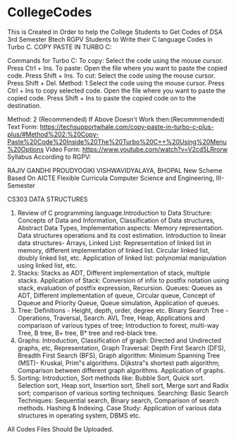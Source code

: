 # CollegeCodes
This is Created in Order to help the College Students to Get Codes of DSA 3rd Semester Btech RGPV Students to Write their C language Codes in Turbo C.
COPY PASTE IN TURBO C:

Commands for Turbo C:
To copy: Select the code using the mouse cursor. Press Ctrl + Ins.
To paste: Open the file where you want to paste the copied code. Press Shift + Ins.
To cut: Select the code using the mouse cursor. Press Shift + Del.
Method: 1
Select the code using the mouse cursor.
Press Ctrl + Ins to copy selected code.
Open the file where you want to paste the copied code.
Press Shift + Ins to paste the copied code on to the destination.

Method: 2 (Recommended)
If Above Doesn't Work then:(Recommmended)
Text Form: https://techsupportwhale.com/copy-paste-in-turbo-c-plus-plus/#Method%202:%20Copy-Paste%20Code%20Inside%20The%20Turbo%20C++%20Using%20Menu%20Options
Video Form: https://www.youtube.com/watch?v=V2cd5LRrorw
Syllabus According to RGPV:

RAJIV GANDHI PROUDYOGIKI VISHWAVIDYALAYA, BHOPAL
New Scheme Based On AICTE Flexible Curricula
Computer Science and Engineering, III-Semester


CS303 DATA STRUCTURES


1. Review of C programming language.Introduction to Data Structure: Concepts of 
Data and Information, Classification of Data structures, Abstract Data Types, 
Implementation aspects: Memory representation. Data structures operations and 
its cost estimation. Introduction to linear data structures- Arrays, Linked List: 
Representation of linked list in memory, different implementation of linked list. 
Circular linked list, doubly linked list, etc. Application of linked list: polynomial 
manipulation using linked list, etc.
2. Stacks: Stacks as ADT, Different implementation of stack, multiple stacks.
Application of Stack: Conversion of infix to postfix notation using stack,
evaluation of postfix expression, Recursion. Queues: Queues as ADT, Different 
implementation of queue, Circular queue, Concept of Dqueue and Priority Queue, 
Queue simulation, Application of queues.
3. Tree: Definitions - Height, depth, order, degree etc. Binary Search Tree -
Operations, Traversal, Search. AVL Tree, Heap, Applications and comparison of 
various types of tree; Introduction to forest, multi-way Tree, B tree, B+ tree, B* 
tree and red-black tree.
4. Graphs: Introduction, Classification of graph: Directed and Undirected graphs,
etc, Representation, Graph Traversal: Depth First Search (DFS), Breadth First
Search (BFS), Graph algorithm: Minimum Spanning Tree (MST)- Kruskal, 
Prim‟s algorithms. Dijkstra‟s shortest path algorithm; Comparison between 
different graph algorithms. Application of graphs.
5. Sorting: Introduction, Sort methods like: Bubble Sort, Quick sort. Selection sort, 
Heap sort, Insertion sort, Shell sort, Merge sort and Radix sort; comparison of 
various sorting techniques. Searching: Basic Search Techniques: Sequential 
search, Binary search, Comparison of search methods. Hashing & Indexing. Case 
Study: Application of various data structures in operating system, DBMS etc.


All Codes Files Should Be Uploaded.
